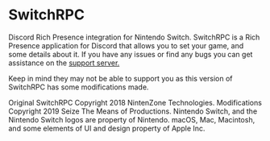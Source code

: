 # SwitchRPC
Discord Rich Presence integration for Nintendo Switch.
SwitchRPC is a Rich Presence application for Discord that allows you to set your game, and some details about it.
If you have any issues or find any bugs you can get assistance on the [support server.](https://discord.gg/NqG6pN9)

Keep in mind they may not be able to support you as this version of SwitchRPC has some modifications made.

Original SwitchRPC Copyright 2018 NintenZone Technologies. Modifications Copyright 2019 Seize The Means of Productions. Nintendo Switch, and the Nintendo Switch logos are property of Nintendo. macOS, Mac, Macintosh, and some elements of UI and design property of Apple Inc.
